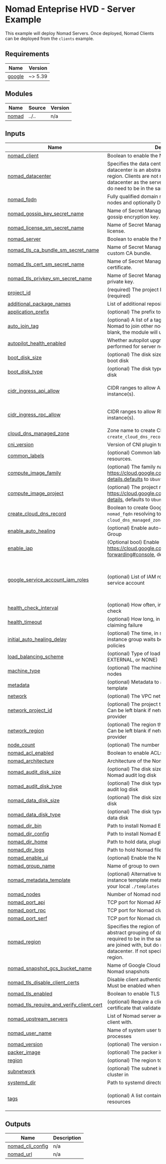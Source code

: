 # Nomad Enteprise HVD - Server Example

This example will deploy Nomad Servers. Once deployed, Nomad Clients can be deployed from the `clients` example.

<!-- BEGIN_TF_DOCS -->
## Requirements

| Name | Version |
|------|---------|
| <a name="requirement_google"></a> [google](#requirement\_google) | ~> 5.39 |

## Modules

| Name | Source | Version |
|------|--------|---------|
| <a name="module_nomad"></a> [nomad](#module\_nomad) | ../.. | n/a |

## Inputs

| Name | Description | Type | Default | Required |
|------|-------------|------|---------|:--------:|
| <a name="input_nomad_client"></a> [nomad\_client](#input\_nomad\_client) | Boolean to enable the Nomad client mode. | `bool` | n/a | yes |
| <a name="input_nomad_datacenter"></a> [nomad\_datacenter](#input\_nomad\_datacenter) | Specifies the data center of the local agent. A datacenter is an abstract grouping of clients within a region. Clients are not required to be in the same datacenter as the servers they are joined with, but do need to be in the same region. | `string` | n/a | yes |
| <a name="input_nomad_fqdn"></a> [nomad\_fqdn](#input\_nomad\_fqdn) | Fully qualified domain name to use for joining peer nodes and optionally DNS | `string` | n/a | yes |
| <a name="input_nomad_gossip_key_secret_name"></a> [nomad\_gossip\_key\_secret\_name](#input\_nomad\_gossip\_key\_secret\_name) | Name of Secret Manager secret containing Nomad gossip encryption key. | `string` | n/a | yes |
| <a name="input_nomad_license_sm_secret_name"></a> [nomad\_license\_sm\_secret\_name](#input\_nomad\_license\_sm\_secret\_name) | Name of Secret Manager secret containing Nomad license. | `string` | n/a | yes |
| <a name="input_nomad_server"></a> [nomad\_server](#input\_nomad\_server) | Boolean to enable the Nomad server mode. | `bool` | n/a | yes |
| <a name="input_nomad_tls_ca_bundle_sm_secret_name"></a> [nomad\_tls\_ca\_bundle\_sm\_secret\_name](#input\_nomad\_tls\_ca\_bundle\_sm\_secret\_name) | Name of Secret Manager containing Nomad TLS custom CA bundle. | `string` | n/a | yes |
| <a name="input_nomad_tls_cert_sm_secret_name"></a> [nomad\_tls\_cert\_sm\_secret\_name](#input\_nomad\_tls\_cert\_sm\_secret\_name) | Name of Secret Manager containing Nomad TLS certificate. | `string` | n/a | yes |
| <a name="input_nomad_tls_privkey_sm_secret_name"></a> [nomad\_tls\_privkey\_sm\_secret\_name](#input\_nomad\_tls\_privkey\_sm\_secret\_name) | Name of Secret Manager containing Nomad TLS private key. | `string` | n/a | yes |
| <a name="input_project_id"></a> [project\_id](#input\_project\_id) | (required) The project ID to host the cluster in (required) | `string` | n/a | yes |
| <a name="input_additional_package_names"></a> [additional\_package\_names](#input\_additional\_package\_names) | List of additional repository package names to install | `set(string)` | `[]` | no |
| <a name="input_application_prefix"></a> [application\_prefix](#input\_application\_prefix) | (optional) The prefix to give to cloud entities | `string` | `"nomad"` | no |
| <a name="input_auto_join_tag"></a> [auto\_join\_tag](#input\_auto\_join\_tag) | (optional) A list of a tag which will be used by Nomad to join other nodes to the cluster. If left blank, the module will use the first entry in `tags` | `list(string)` | `null` | no |
| <a name="input_autopilot_health_enabled"></a> [autopilot\_health\_enabled](#input\_autopilot\_health\_enabled) | Whether autopilot upgrade migration validation is performed for server nodes at boot-time | `bool` | `true` | no |
| <a name="input_boot_disk_size"></a> [boot\_disk\_size](#input\_boot\_disk\_size) | (optional) The disk size (GB) to use to create the boot disk | `number` | `30` | no |
| <a name="input_boot_disk_type"></a> [boot\_disk\_type](#input\_boot\_disk\_type) | (optional) The disk type to use to create the boot disk | `string` | `"pd-balanced"` | no |
| <a name="input_cidr_ingress_api_allow"></a> [cidr\_ingress\_api\_allow](#input\_cidr\_ingress\_api\_allow) | CIDR ranges to allow API traffic inbound to Nomad instance(s). | `list(string)` | <pre>[<br/>  "0.0.0.0/0"<br/>]</pre> | no |
| <a name="input_cidr_ingress_rpc_allow"></a> [cidr\_ingress\_rpc\_allow](#input\_cidr\_ingress\_rpc\_allow) | CIDR ranges to allow RPC traffic inbound to Nomad instance(s). | `list(string)` | <pre>[<br/>  "0.0.0.0/0"<br/>]</pre> | no |
| <a name="input_cloud_dns_managed_zone"></a> [cloud\_dns\_managed\_zone](#input\_cloud\_dns\_managed\_zone) | Zone name to create Cloud DNS record in if `create_cloud_dns_record` is set to `true`. | `string` | `null` | no |
| <a name="input_cni_version"></a> [cni\_version](#input\_cni\_version) | Version of CNI plugin to install. | `string` | `"1.6.0"` | no |
| <a name="input_common_labels"></a> [common\_labels](#input\_common\_labels) | (optional) Common labels to apply to GCP resources. | `map(string)` | `{}` | no |
| <a name="input_compute_image_family"></a> [compute\_image\_family](#input\_compute\_image\_family) | (optional) The family name of the image, https://cloud.google.com/compute/docs/images/os-details,defaults to `Ubuntu` | `string` | `"ubuntu-2204-lts"` | no |
| <a name="input_compute_image_project"></a> [compute\_image\_project](#input\_compute\_image\_project) | (optional) The project name of the image, https://cloud.google.com/compute/docs/images/os-details, defaults to `Ubuntu` | `string` | `"ubuntu-os-cloud"` | no |
| <a name="input_create_cloud_dns_record"></a> [create\_cloud\_dns\_record](#input\_create\_cloud\_dns\_record) | Boolean to create Google Cloud DNS record for `nomad_fqdn` resolving to load balancer IP. `cloud_dns_managed_zone` is required when `true`. | `bool` | `false` | no |
| <a name="input_enable_auto_healing"></a> [enable\_auto\_healing](#input\_enable\_auto\_healing) | (optional) Enable auto-healing on the Instance Group | `bool` | `false` | no |
| <a name="input_enable_iap"></a> [enable\_iap](#input\_enable\_iap) | (Optional bool) Enable https://cloud.google.com/iap/docs/using-tcp-forwarding#console, defaults to `true`. | `bool` | `true` | no |
| <a name="input_google_service_account_iam_roles"></a> [google\_service\_account\_iam\_roles](#input\_google\_service\_account\_iam\_roles) | (optional) List of IAM roles to give to the Nomad service account | `list(string)` | <pre>[<br/>  "roles/compute.viewer",<br/>  "roles/secretmanager.secretAccessor",<br/>  "roles/cloudkms.cryptoKeyEncrypterDecrypter"<br/>]</pre> | no |
| <a name="input_health_check_interval"></a> [health\_check\_interval](#input\_health\_check\_interval) | (optional) How often, in seconds, to send a health check | `number` | `30` | no |
| <a name="input_health_timeout"></a> [health\_timeout](#input\_health\_timeout) | (optional) How long, in seconds, to wait before claiming failure | `number` | `15` | no |
| <a name="input_initial_auto_healing_delay"></a> [initial\_auto\_healing\_delay](#input\_initial\_auto\_healing\_delay) | (optional) The time, in seconds, that the managed instance group waits before it applies autohealing policies | `number` | `1200` | no |
| <a name="input_load_balancing_scheme"></a> [load\_balancing\_scheme](#input\_load\_balancing\_scheme) | (optional) Type of load balancer to use (INTERNAL, EXTERNAL, or NONE) | `string` | `"INTERNAL"` | no |
| <a name="input_machine_type"></a> [machine\_type](#input\_machine\_type) | (optional) The machine type to use for the Nomad nodes | `string` | `"n2-standard-4"` | no |
| <a name="input_metadata"></a> [metadata](#input\_metadata) | (optional) Metadata to add to the Compute Instance template | `map(string)` | `null` | no |
| <a name="input_network"></a> [network](#input\_network) | (optional) The VPC network to host the cluster in | `string` | `"default"` | no |
| <a name="input_network_project_id"></a> [network\_project\_id](#input\_network\_project\_id) | (optional) The project that the VPC network lives in. Can be left blank if network is in the same project as provider | `string` | `null` | no |
| <a name="input_network_region"></a> [network\_region](#input\_network\_region) | (optional) The region that the VPC network lives in. Can be left blank if network is in the same region as provider | `string` | `null` | no |
| <a name="input_node_count"></a> [node\_count](#input\_node\_count) | (optional) The number of nodes to create in the pool | `number` | `6` | no |
| <a name="input_nomad_acl_enabled"></a> [nomad\_acl\_enabled](#input\_nomad\_acl\_enabled) | Boolean to enable ACLs for Nomad. | `bool` | `true` | no |
| <a name="input_nomad_architecture"></a> [nomad\_architecture](#input\_nomad\_architecture) | Architecture of the Nomad binary to install. | `string` | `"amd64"` | no |
| <a name="input_nomad_audit_disk_size"></a> [nomad\_audit\_disk\_size](#input\_nomad\_audit\_disk\_size) | (optional) The disk size (GB) to use to create the Nomad audit log disk | `number` | `50` | no |
| <a name="input_nomad_audit_disk_type"></a> [nomad\_audit\_disk\_type](#input\_nomad\_audit\_disk\_type) | (optional) The disk type to use to create the Nomad audit log disk | `string` | `"pd-balanced"` | no |
| <a name="input_nomad_data_disk_size"></a> [nomad\_data\_disk\_size](#input\_nomad\_data\_disk\_size) | (optional) The disk size (GB) to use to create the disk | `number` | `500` | no |
| <a name="input_nomad_data_disk_type"></a> [nomad\_data\_disk\_type](#input\_nomad\_data\_disk\_type) | (optional) The disk type to use to create the Nomad data disk | `string` | `"pd-ssd"` | no |
| <a name="input_nomad_dir_bin"></a> [nomad\_dir\_bin](#input\_nomad\_dir\_bin) | Path to install Nomad Enterprise binary | `string` | `"/usr/bin"` | no |
| <a name="input_nomad_dir_config"></a> [nomad\_dir\_config](#input\_nomad\_dir\_config) | Path to install Nomad Enterprise binary | `string` | `"/etc/nomad.d"` | no |
| <a name="input_nomad_dir_home"></a> [nomad\_dir\_home](#input\_nomad\_dir\_home) | Path to hold data, plugins and license directories | `string` | `"/opt/nomad"` | no |
| <a name="input_nomad_dir_logs"></a> [nomad\_dir\_logs](#input\_nomad\_dir\_logs) | Path to hold Nomad file audit device logs | `string` | `"/var/log/nomad"` | no |
| <a name="input_nomad_enable_ui"></a> [nomad\_enable\_ui](#input\_nomad\_enable\_ui) | (optional) Enable the Nomad UI | `bool` | `true` | no |
| <a name="input_nomad_group_name"></a> [nomad\_group\_name](#input\_nomad\_group\_name) | Name of group to own Nomad files and processes | `string` | `"nomad"` | no |
| <a name="input_nomad_metadata_template"></a> [nomad\_metadata\_template](#input\_nomad\_metadata\_template) | (optional) Alternative template file to provide for instance template metadata script. place the file in your local `./templates folder` no path required | `string` | `"nomad_custom_data.sh.tpl"` | no |
| <a name="input_nomad_nodes"></a> [nomad\_nodes](#input\_nomad\_nodes) | Number of Nomad nodes to deploy. | `number` | `6` | no |
| <a name="input_nomad_port_api"></a> [nomad\_port\_api](#input\_nomad\_port\_api) | TCP port for Nomad API listener | `number` | `4646` | no |
| <a name="input_nomad_port_rpc"></a> [nomad\_port\_rpc](#input\_nomad\_port\_rpc) | TCP port for Nomad cluster address | `number` | `4647` | no |
| <a name="input_nomad_port_serf"></a> [nomad\_port\_serf](#input\_nomad\_port\_serf) | TCP port for Nomad cluster address | `number` | `4648` | no |
| <a name="input_nomad_region"></a> [nomad\_region](#input\_nomad\_region) | Specifies the region of the local agent. A region is an abstract grouping of datacenters. Clients are not required to be in the same region as the servers they are joined with, but do need to be in the same datacenter. If not specified, the region is set AWS region. | `string` | `null` | no |
| <a name="input_nomad_snapshot_gcs_bucket_name"></a> [nomad\_snapshot\_gcs\_bucket\_name](#input\_nomad\_snapshot\_gcs\_bucket\_name) | Name of Google Cloud Storage bucket to hold Nomad snapshots | `string` | `null` | no |
| <a name="input_nomad_tls_disable_client_certs"></a> [nomad\_tls\_disable\_client\_certs](#input\_nomad\_tls\_disable\_client\_certs) | Disable client authentication for the Nomad listener. Must be enabled when tls auth method is used. | `bool` | `true` | no |
| <a name="input_nomad_tls_enabled"></a> [nomad\_tls\_enabled](#input\_nomad\_tls\_enabled) | Boolean to enable TLS for Nomad. | `bool` | `true` | no |
| <a name="input_nomad_tls_require_and_verify_client_cert"></a> [nomad\_tls\_require\_and\_verify\_client\_cert](#input\_nomad\_tls\_require\_and\_verify\_client\_cert) | (optional) Require a client to present a client certificate that validates against system CAs | `bool` | `false` | no |
| <a name="input_nomad_upstream_servers"></a> [nomad\_upstream\_servers](#input\_nomad\_upstream\_servers) | List of Nomad server addresses to join the Nomad client with. | `list(string)` | `null` | no |
| <a name="input_nomad_user_name"></a> [nomad\_user\_name](#input\_nomad\_user\_name) | Name of system user to own Nomad files and processes | `string` | `"nomad"` | no |
| <a name="input_nomad_version"></a> [nomad\_version](#input\_nomad\_version) | (optional) The version of Nomad to use | `string` | `"1.9.5+ent"` | no |
| <a name="input_packer_image"></a> [packer\_image](#input\_packer\_image) | (optional) The packer image to use | `string` | `null` | no |
| <a name="input_region"></a> [region](#input\_region) | (optional) The region to host the cluster in | `string` | `"us-central1"` | no |
| <a name="input_subnetwork"></a> [subnetwork](#input\_subnetwork) | (optional) The subnet in the VPC network to host the cluster in | `string` | `"default"` | no |
| <a name="input_systemd_dir"></a> [systemd\_dir](#input\_systemd\_dir) | Path to systemd directory for unit files | `string` | `"/lib/systemd/system"` | no |
| <a name="input_tags"></a> [tags](#input\_tags) | (optional) A list containing tags to assign to all resources | `list(string)` | <pre>[<br/>  "nomad"<br/>]</pre> | no |

## Outputs

| Name | Description |
|------|-------------|
| <a name="output_nomad_cli_config"></a> [nomad\_cli\_config](#output\_nomad\_cli\_config) | n/a |
| <a name="output_nomad_url"></a> [nomad\_url](#output\_nomad\_url) | n/a |
<!-- END_TF_DOCS -->
